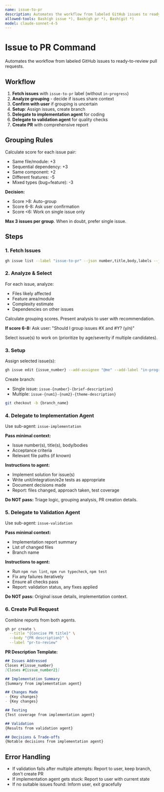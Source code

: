 ```yaml
---
name: issue-to-pr
description: Automates the workflow from labeled GitHub issues to ready-to-review pull requests.
allowed-tools: Bash(gh issue *), Bash(gh pr *), Bash(git *)
model: claude-sonnet-4-5
---
```


# Issue to PR Command

Automates the workflow from labeled GitHub issues to ready-to-review pull requests.

## Workflow

1. **Fetch issues** with `issue-to-pr` label (without `in-progress`)
2. **Analyze grouping** - decide if issues share context
3. **Confirm with user** if grouping is uncertain
4. **Setup**: Assign issues, create branch
5. **Delegate to implementation agent** for coding
6. **Delegate to validation agent** for quality checks
7. **Create PR** with comprehensive report

## Grouping Rules

Calculate score for each issue pair:
- Same file/module: +3
- Sequential dependency: +3
- Same component: +2
- Different features: -5
- Mixed types (bug+feature): -3

**Decision:**
- Score >8: Auto-group
- Score 6-8: Ask user confirmation
- Score <6: Work on single issue only

**Max 3 issues per group**. When in doubt, prefer single issue.

## Steps

### 1. Fetch Issues
```bash
gh issue list --label "issue-to-pr" --json number,title,body,labels --jq '.[] | select(.labels | map(.name) | contains(["in-progress"]) | not)'
```

### 2. Analyze & Select

For each issue, analyze:
- Files likely affected
- Feature area/module
- Complexity estimate
- Dependencies on other issues

Calculate grouping scores. Present analysis to user with recommendation.

**If score 6-8:** Ask user: "Should I group issues #X and #Y? (y/n)"

Select issue(s) to work on (prioritize by age/severity if multiple candidates).

### 3. Setup

Assign selected issue(s):
```bash
gh issue edit {issue_number} --add-assignee "@me" --add-label "in-progress"
```

Create branch:
- Single issue: `issue-{number}-{brief-description}`
- Multiple: `issue-{num1}-{num2}-{theme-description}`

```bash
git checkout -b {branch_name}
```

### 4. Delegate to Implementation Agent

Use sub-agent: `issue-implementation`

**Pass minimal context:**
- Issue number(s), title(s), body/bodies
- Acceptance criteria
- Relevant file paths (if known)

**Instructions to agent:**
- Implement solution for issue(s)
- Write unit/integration/e2e tests as appropriate
- Document decisions made
- Report: files changed, approach taken, test coverage

**Do NOT pass:** Triage logic, grouping analysis, PR creation details.

### 5. Delegate to Validation Agent

Use sub-agent: `issue-validation`

**Pass minimal context:**
- Implementation report summary
- List of changed files
- Branch name

**Instructions to agent:**
- Run `npm run lint`, `npm run typecheck`, `npm test`
- Fix any failures iteratively
- Ensure all checks pass
- Report: validation status, any fixes applied

**Do NOT pass:** Original issue details, implementation context.

### 6. Create Pull Request

Combine reports from both agents.

```bash
gh pr create \
  --title "{Concise PR title}" \
  --body "{PR description}" \
  --label "pr-to-review"
```

**PR Description Template:**
```markdown
## Issues Addressed
Closes #{issue_number}
[Closes #{issue_number2}]

## Implementation Summary
{Summary from implementation agent}

## Changes Made
- {Key changes}
- {Key changes}

## Testing
{Test coverage from implementation agent}

## Validation
{Results from validation agent}

## Decisions & Trade-offs
{Notable decisions from implementation agent}
```

## Error Handling

- If validation fails after multiple attempts: Report to user, keep branch, don't create PR
- If implementation agent gets stuck: Report to user with current state
- If no suitable issues found: Inform user, exit gracefully